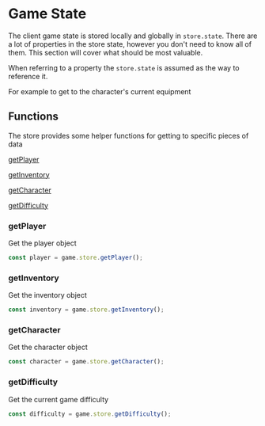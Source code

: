 # Game State

The client game state is stored locally and globally in `store.state`. There are a lot of properties in the store state, however you don't need to know all of them. This section will cover what should be most valuable.

When referring to a property the `store.state` is assumed as the way to reference it.

For example to get to the character's current equipment

## Functions

The store provides some helper functions for getting to specific pieces of data

[getPlayer](#getplayer)

[getInventory](#getinventory)

[getCharacter](#getcharacter)

[getDifficulty](#getdifficulty)

### getPlayer

Get the player object

```javascript
const player = game.store.getPlayer();
```

### getInventory

Get the inventory object

```javascript
const inventory = game.store.getInventory();
```

### getCharacter

Get the character object

```javascript
const character = game.store.getCharacter();
```

### getDifficulty

Get the current game difficulty

```javascript
const difficulty = game.store.getDifficulty();
```
